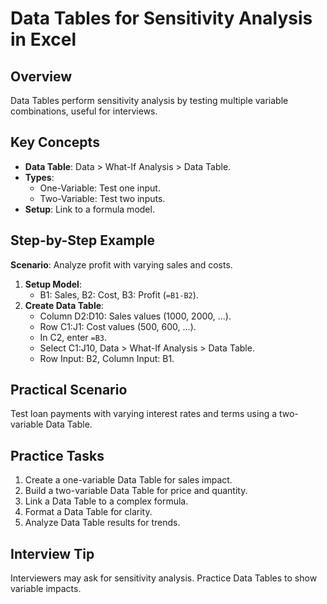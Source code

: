 # Data Tables for Sensitivity Analysis in Excel

## Overview
Data Tables perform sensitivity analysis by testing multiple variable combinations, useful for interviews.

## Key Concepts
- **Data Table**: Data > What-If Analysis > Data Table.
- **Types**:
  - One-Variable: Test one input.
  - Two-Variable: Test two inputs.
- **Setup**: Link to a formula model.

## Step-by-Step Example
**Scenario**: Analyze profit with varying sales and costs.
1. **Setup Model**:
   - B1: Sales, B2: Cost, B3: Profit (`=B1-B2`).
2. **Create Data Table**:
   - Column D2:D10: Sales values (1000, 2000, ...).
   - Row C1:J1: Cost values (500, 600, ...).
   - In C2, enter `=B3`.
   - Select C1:J10, Data > What-If Analysis > Data Table.
   - Row Input: B2, Column Input: B1.

## Practical Scenario
Test loan payments with varying interest rates and terms using a two-variable Data Table.

## Practice Tasks
1. Create a one-variable Data Table for sales impact.
2. Build a two-variable Data Table for price and quantity.
3. Link a Data Table to a complex formula.
4. Format a Data Table for clarity.
5. Analyze Data Table results for trends.

## Interview Tip
Interviewers may ask for sensitivity analysis. Practice Data Tables to show variable impacts.